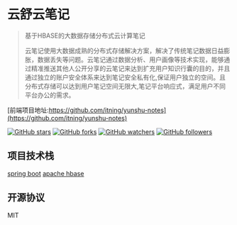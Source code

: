 # 云舒云笔记

> 基于HBASE的大数据存储分布式云计算笔记
>
> 云笔记使用大数据成熟的分布式存储解决方案，解决了传统笔记数据日益膨胀，数据丢失等问题。云笔记通过数据分析、用户画像等技术实现，能够通过精准推送其他人公开分享的云笔记来达到扩充用户知识行囊的目的，并且通过独立的账户安全体系来达到笔记安全私有化,保证用户独立的空间。且分布式存储可以达到用户笔记空间无限大,笔记平台响应式，满足用户不同平台办公的需求。

[前端项目地址:https://github.com/itning/yunshu-notes](https://github.com/itning/yunshu-notes)



[![GitHub stars](https://img.shields.io/github/stars/itning/yunshu-notes.svg?style=social&label=Stars)]()
[![GitHub forks](https://img.shields.io/github/forks/itning/yunshu-notes.svg?style=social&label=Fork)]()
[![GitHub watchers](https://img.shields.io/github/watchers/itning/yunshu-notes.svg?style=social&label=Watch)]()
[![GitHub followers](https://img.shields.io/github/followers/itning.svg?style=social&label=Follow)]()


## 项目技术栈

[spring boot](https://github.com/spring-projects/spring-boot)
[apache hbase](https://github.com/apache/hbase)



## 开源协议

MIT
